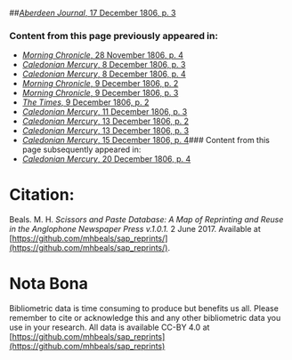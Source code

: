 ##[*Aberdeen Journal*, 17 December 1806, p. 3](https://mhbeals.github.io/sap_html/Aberdeen-Journal/Aberdeen-Journal-17-December-1806-p-3)

### Content from this page previously appeared in:
+ [*Morning Chronicle*, 28 November 1806, p. 4](https://mhbeals.github.io/sap_html/Morning-Chronicle/Morning-Chronicle-28-November-1806-p-4)
+ [*Caledonian Mercury*, 8 December 1806, p. 3](https://mhbeals.github.io/sap_html/Caledonian-Mercury/Caledonian-Mercury-8-December-1806-p-3)
+ [*Caledonian Mercury*, 8 December 1806, p. 4](https://mhbeals.github.io/sap_html/Caledonian-Mercury/Caledonian-Mercury-8-December-1806-p-4)
+ [*Morning Chronicle*, 9 December 1806, p. 2](https://mhbeals.github.io/sap_html/Morning-Chronicle/Morning-Chronicle-9-December-1806-p-2)
+ [*Morning Chronicle*, 9 December 1806, p. 3](https://mhbeals.github.io/sap_html/Morning-Chronicle/Morning-Chronicle-9-December-1806-p-3)
+ [*The Times*, 9 December 1806, p. 2](https://mhbeals.github.io/sap_html/The-Times/The-Times-9-December-1806-p-2)
+ [*Caledonian Mercury*, 11 December 1806, p. 3](https://mhbeals.github.io/sap_html/Caledonian-Mercury/Caledonian-Mercury-11-December-1806-p-3)
+ [*Caledonian Mercury*, 13 December 1806, p. 2](https://mhbeals.github.io/sap_html/Caledonian-Mercury/Caledonian-Mercury-13-December-1806-p-2)
+ [*Caledonian Mercury*, 13 December 1806, p. 3](https://mhbeals.github.io/sap_html/Caledonian-Mercury/Caledonian-Mercury-13-December-1806-p-3)
+ [*Caledonian Mercury*, 15 December 1806, p. 4](https://mhbeals.github.io/sap_html/Caledonian-Mercury/Caledonian-Mercury-15-December-1806-p-4)### Content from this page subsequently appeared in:
+ [*Caledonian Mercury*, 20 December 1806, p. 4](https://mhbeals.github.io/sap_html/Caledonian-Mercury/Caledonian-Mercury-20-December-1806-p-4)
                    
# Citation: 

Beals. M. H. *Scissors and Paste Database: A Map of Reprinting and Reuse in the Anglophone Newspaper Press v.1.0.1.* 2 June 2017. Available at [https://github.com/mhbeals/sap_reprints/](https://github.com/mhbeals/sap_reprints/). 
                    
# Nota Bona

Bibliometric data is time consuming to produce but benefits us all. Please remember to cite or acknowledge this and any other bibliometric data you use in your research. All data is available CC-BY 4.0 at [https://github.com/mhbeals/sap_reprints](https://github.com/mhbeals/sap_reprints)
